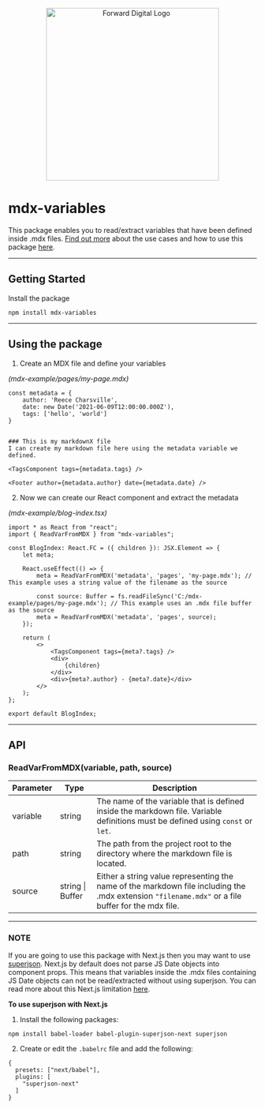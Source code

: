 <p align="center">
  <a href="https://forwardigital.co.uk/" target="blank"><img src="https://forwardigital.co.uk/logos/logo.svg" width="350" alt="Forward Digital Logo" /></a>
</p>

# mdx-variables
This package enables you to read/extract variables that have been defined inside .mdx files. [Find out more](https://forwardigital.co.uk/blog/how-to-read-variables-from-an-mdx-file) about the use cases and how to use this package [here](https://forwardigital.co.uk/blog/how-to-read-variables-from-an-mdx-file).

---

## Getting Started
Install the package
```
npm install mdx-variables
```

---

## Using the package
1. Create an MDX file and define your variables 
   
*(mdx-example/pages/my-page.mdx)*
```mdxjs
const metadata = {
    author: 'Reece Charsville',
    date: new Date('2021-06-09T12:00:00.000Z'),
    tags: ['hello', 'world']
}


### This is my markdownX file
I can create my markdown file here using the metadata variable we defined.

<TagsComponent tags={metadata.tags} />
    
<Footer author={metadata.author} date={metadata.date} />
```

2. Now we can create our React component and extract the metadata 
   
*(mdx-example/blog-index.tsx)*
```tsx
import * as React from "react";
import { ReadVarFromMDX } from "mdx-variables";

const BlogIndex: React.FC = ({ children }): JSX.Element => {
    let meta;
    
    React.useEffect(() => {
        meta = ReadVarFromMDX('metadata', 'pages', 'my-page.mdx'); // This example uses a string value of the filename as the source
        
        const source: Buffer = fs.readFileSync('C:/mdx-example/pages/my-page.mdx'); // This example uses an .mdx file buffer as the source
        meta = ReadVarFromMDX('metadata', 'pages', source);
    });
    
    return (
        <>
            <TagsComponent tags={meta?.tags} />
            <div>
                {children}    
            </div>
            <div>{meta?.author} - {meta?.date}</div>
        </>
    );
};

export default BlogIndex;

```

---

## API


### ReadVarFromMDX(variable, path, source)

| Parameter | Type | Description |
| --- | --- | --- | 
| variable | string | The name of the variable that is defined inside the markdown file. Variable definitions must be defined using ``const`` or ``let``.  |
| path | string | The path from the project root to the directory where the markdown file is located.  |
| source | string &#124; Buffer | Either a string value representing the name of the markdown file including the .mdx extension ``"filename.mdx"`` or a file buffer for the mdx file.   

---

### NOTE
If you are going to use this package with Next.js then you may want to use [superjson](https://github.com/blitz-js/babel-plugin-superjson-next). Next.js by default does not parse JS Date objects into component props. This means that variables inside the .mdx files containing JS Date objects can not be read/extracted without using superjson. You can read more about this Next.js limitation [here](https://github.com/vercel/next.js/discussions/11498).

**To use superjson with Next.js** 
1. Install the following packages:
```
npm install babel-loader babel-plugin-superjson-next superjson
```

2. Create or edit the ``.babelrc`` file and add the following:
```tsx
{
  presets: ["next/babel"],
  plugins: [
    "superjson-next"
  ]
}
```
